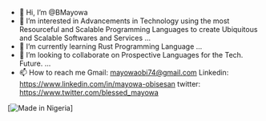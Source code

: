 - 👋 Hi, I’m @BMayowa
- 👀 I’m interested in Advancements in Technology using the most Resourceful and Scalable Programming Languages to create Ubiquitous and Scalable Softwares and Services ...
- 🌱 I’m currently learning Rust Programming Language ...
- 💞️ I’m looking to collaborate on Prospective Languages for the Tech. Future. ...
- 📫 How to reach me
Gmail: mayowaobi74@gmail.com
Linkedin: https://www.linkedin.com/in/mayowa-obisesan
twitter: https://www.twitter.com/blessed_mayowa

[![Made in Nigeria](https://img.shields.io/badge/made%20in-nigeria-008751.svg?style=flat-square)]

<!-- (https://github.com/acekyd/made-in-nigeria) -->


<!---
BMayowa/BMayowa is a ✨ special ✨ repository because its `README.md` (this file) appears on your GitHub profile.
You can click the Preview link to take a look at your changes.
--->
